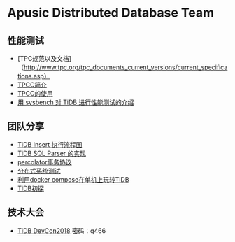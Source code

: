 # Apusic Distributed Database Team

## 性能测试
* [TPC规范以及文档]（http://www.tpc.org/tpc_documents_current_versions/current_specifications.asp）
* [TPCC简介](./docs/tpccdoc/tpcc-analyse.md)
* [TPCC的使用](./docs/tpccdoc/tpcc-run.md)
* [用 sysbench 对 TiDB 进行性能测试的介绍](./docs/sysbenchOnTiDB/sysbench-TiDB.pdf)

## 团队分享
* [TiDB Insert 执行流程图](./docs/insert-overview.md)
* [TiDB SQL Parser 的实现](./docs/sql-parser.md)
* [percolator事务协议](./docs/percolator/percolatorTransaction.md)
* [分布式系统测试](./docs/分布式系统测试-v1.pptx)
* [利用docker compose在单机上玩转TiDB](./docs/tidb-docker-compose.md)
* [TiDB初探](./docs/tidb-glance.md)

## 技术大会

* [TiDB DevCon2018](https://pan.kingdee.com/s/MTAxOTYxNixhZWFj)  密码：q466

